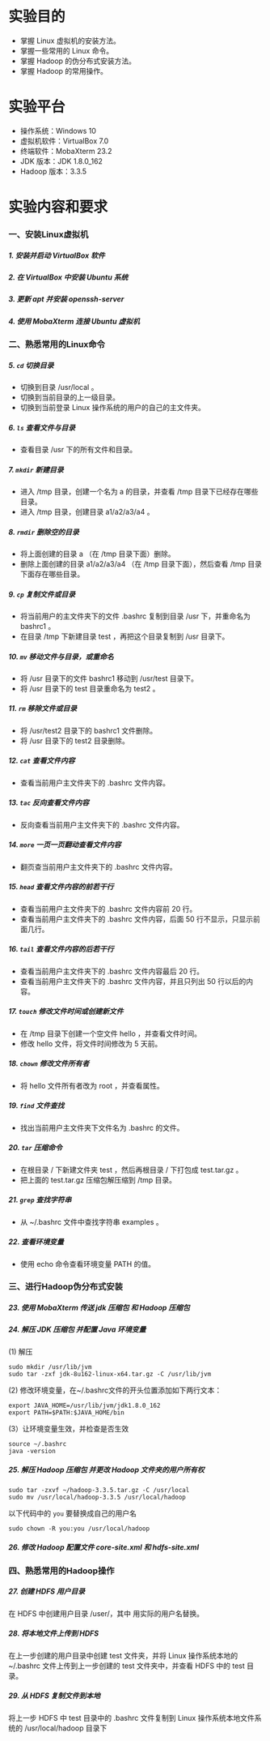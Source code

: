 # 实验目的
- 掌握 Linux 虚拟机的安装方法。
- 掌握一些常用的 Linux 命令。
- 掌握 Hadoop 的伪分布式安装方法。
- 掌握 Hadoop 的常用操作。

# 实验平台
- 操作系统：Windows 10
- 虚拟机软件：VirtualBox 7.0
- 终端软件：MobaXterm 23.2
- JDK 版本：JDK 1.8.0_162
- Hadoop 版本：3.3.5

# 实验内容和要求

### 一、安装Linux虚拟机
##### 1. 安装并启动 VirtualBox 软件
##### 2. 在 VirtualBox 中安装 Ubuntu 系统
##### 3. 更新 apt 并安装 openssh-server
##### 4. 使用 MobaXterm 连接 Ubuntu 虚拟机

### 二、熟悉常用的Linux命令
##### 5. `cd` 切换目录
* 切换到目录 /usr/local 。
* 切换到当前目录的上一级目录。
* 切换到当前登录 Linux 操作系统的用户的自己的主文件夹。

##### 6. `ls` 查看文件与目录
* 查看目录 /usr 下的所有文件和目录。

##### 7. `mkdir` 新建目录
* 进入 /tmp 目录，创建一个名为 a 的目录，并查看 /tmp 目录下已经存在哪些目录。
* 进入 /tmp 目录，创建目录 a1/a2/a3/a4 。

##### 8. `rmdir` 删除空的目录
* 将上面创建的目录 a （在 /tmp 目录下面）删除。
* 删除上面创建的目录 a1/a2/a3/a4 （在 /tmp 目录下面），然后查看 /tmp 目录下面存在哪些目录。

##### 9. `cp` 复制文件或目录
* 将当前用户的主文件夹下的文件 .bashrc 复制到目录 /usr 下，并重命名为 bashrc1 。
* 在目录 /tmp 下新建目录 test ，再把这个目录复制到 /usr 目录下。

##### 10. `mv` 移动文件与目录，或重命名
* 将 /usr 目录下的文件 bashrc1 移动到 /usr/test 目录下。
* 将 /usr 目录下的 test 目录重命名为 test2 。

##### 11. `rm` 移除文件或目录
* 将 /usr/test2 目录下的 bashrc1 文件删除。
* 将 /usr 目录下的 test2 目录删除。

##### 12. `cat` 查看文件内容
* 查看当前用户主文件夹下的 .bashrc 文件内容。

##### 13. `tac` 反向查看文件内容
* 反向查看当前用户主文件夹下的 .bashrc 文件内容。

##### 14. `more` 一页一页翻动查看文件内容
* 翻页查当前用户主文件夹下的 .bashrc 文件内容。

##### 15. `head` 查看文件内容的前若干行
* 查看当前用户主文件夹下的 .bashrc 文件内容前 20 行。
* 查看当前用户主文件夹下的 .bashrc 文件内容，后面 50 行不显示，只显示前面几行。

##### 16. `tail` 查看文件内容的后若干行
* 查看当前用户主文件夹下的 .bashrc 文件内容最后 20 行。
* 查看当前用户主文件夹下的 .bashrc 文件内容，并且只列出 50 行以后的内容。

##### 17. `touch` 修改文件时间或创建新文件
* 在 /tmp 目录下创建一个空文件 hello ，并查看文件时间。
* 修改 hello 文件，将文件时间修改为 5 天前。

##### 18. `chown` 修改文件所有者
* 将 hello 文件所有者改为 root ，并查看属性。

##### 19. `find` 文件查找
* 找出当前用户主文件夹下文件名为 .bashrc 的文件。

##### 20. `tar` 压缩命令
* 在根目录 / 下新建文件夹 test ，然后再根目录  / 下打包成 test.tar.gz 。
* 把上面的 test.tar.gz 压缩包解压缩到 /tmp 目录。

##### 21. `grep` 查找字符串
* 从 ~/.bashrc 文件中查找字符串 examples 。

##### 22. 查看环境变量
* 使用 echo 命令查看环境变量 PATH 的值。

### 三、进行Hadoop伪分布式安装
##### 23. 使用 MobaXterm 传送 jdk 压缩包 和 Hadoop 压缩包
##### 24. 解压 JDK 压缩包 并配置 Java 环境变量

(1) 解压
```shell
sudo mkdir /usr/lib/jvm
sudo tar -zxf jdk-8u162-linux-x64.tar.gz -C /usr/lib/jvm
```
(2) 修改环境变量，在~/.bashrc文件的开头位置添加如下两行文本：

```shell
export JAVA_HOME=/usr/lib/jvm/jdk1.8.0_162
export PATH=$PATH:$JAVA_HOME/bin
```
(3）让环境变量生效，并检查是否生效

```shell
source ~/.bashrc
java -version
```



##### 25. 解压 Hadoop 压缩包 并更改 Hadoop 文件夹的用户所有权

```shell
sudo tar -zxvf ~/hadoop-3.3.5.tar.gz -C /usr/local
sudo mv /usr/local/hadoop-3.3.5 /usr/local/hadoop
```
以下代码中的 `you` 要替换成自己的用户名
```shell
sudo chown -R you:you /usr/local/hadoop
```



##### 26. 修改 Hadoop 配置文件 core-site.xml 和 hdfs-site.xml

### 四、熟悉常用的Hadoop操作
##### 27. 创建 HDFS 用户目录
在 HDFS 中创建用户目录 /user/<username>，其中 <username> 用实际的用户名替换。

##### 28. 将本地文件上传到 HDFS
在上一步创建的用户目录中创建 test 文件夹，并将 Linux 操作系统本地的 ~/.bashrc 文件上传到上一步创建的 test 文件夹中，并查看 HDFS 中的 test 目录。

##### 29. 从 HDFS 复制文件到本地
将上一步 HDFS 中 test 目录中的 .bashrc 文件复制到 Linux 操作系统本地文件系统的 /usr/local/hadoop 目录下